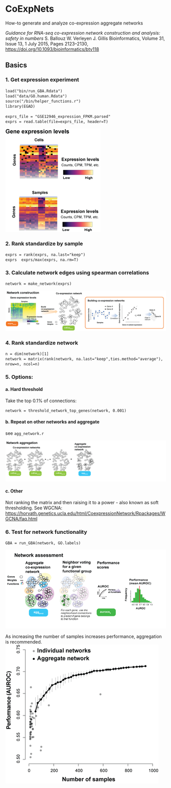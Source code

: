 # CoExpNets
How-to generate and analyze co-expression aggregate networks

_Guidance for RNA-seq co-expression network construction and analysis: safety in numbers_
S. Ballouz  W. Verleyen  J. Gillis
Bioinformatics, Volume 31, Issue 13, 1 July 2015, Pages 2123–2130,
https://doi.org/10.1093/bioinformatics/btv118


## Basics 
### 1. Get expression experiment 
``` 
load("bin/run_GBA.Rdata")
load("data/GO.human.Rdata")
source("/bin/helper_functions.r")
library(EGAD)

exprs_file = "GSE12946_expression_FPKM.parsed"
exprs = read.table(file=exprs_file, header=T)
```
![summary](imgs/expression.png "exp")

### 2. Rank standardize by sample 
``` 
exprs = rank(exprs, na.last="keep")
exprs  exprs/max(exprs, na.rm=T)
```

### 3. Calculate network edges using spearman correlations 
``` 
network = make_network(exprs) 
```
![summary](imgs/schematic.png "schematic")

### 4. Rank standardize network
```
n = dim(network)[1]
network = matrix(rank(network, na.last="keep",ties.method="average"), nrow=n, ncol=n)
```
### 5. Options: 

#### a. Hard threshold
Take the top 0.1% of connections:  
```
network = threshold_network_top_genes(network, 0.001)
```

####  b. Repeat on other networks and aggregate 
see ```agg_network.r```

![summary](imgs/netagg.png "aggre")
  
#### c. Other
Not ranking the matrix and then raising it to a power - also known as soft thresholding. See WGCNA: https://horvath.genetics.ucla.edu/html/CoexpressionNetwork/Rpackages/WGCNA/faq.html


### 6. Test for network functionality 
``` 
GBA = run_GBA(network, GO.labels)
``` 
![perf1](imgs/assess.png "egad") 

As increasing the number of samples increases performance, aggregation is recommended. 
![perf2](imgs/coexpp.png "performance")

